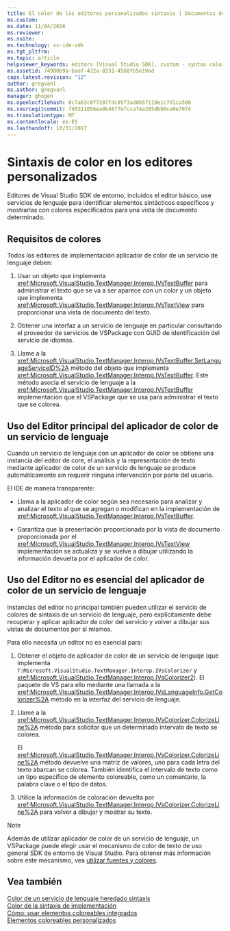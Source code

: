 ```yaml
---
title: El color de los editores personalizados sintaxis | Documentos de Microsoft
ms.custom: 
ms.date: 11/04/2016
ms.reviewer: 
ms.suite: 
ms.technology: vs-ide-sdk
ms.tgt_pltfrm: 
ms.topic: article
helpviewer_keywords: editors [Visual Studio SDK], custom - syntax coloring
ms.assetid: 74900b9a-baef-432a-8231-4568fb5e19ad
caps.latest.revision: "12"
author: gregvanl
ms.author: gregvanl
manager: ghogen
ms.openlocfilehash: 8c7a63c077207fdc85f3ad8b57119e1c7d1ca30b
ms.sourcegitcommit: f40311056ea0b4677efcca74a285dbb0ce0e7974
ms.translationtype: MT
ms.contentlocale: es-ES
ms.lasthandoff: 10/31/2017
---
```

# <a name="syntax-coloring-in-custom-editors"></a>Sintaxis de color en los editores personalizados
Editores de Visual Studio SDK de entorno, incluidos el editor básico, use servicios de lenguaje para identificar elementos sintácticos específicos y mostrarlas con colores especificados para una vista de documento determinado.  
  
## <a name="colorization-requirements"></a>Requisitos de colores  
 Todos los editores de implementación aplicador de color de un servicio de lenguaje deben:  
  
1.  Usar un objeto que implementa <xref:Microsoft.VisualStudio.TextManager.Interop.IVsTextBuffer> para administrar el texto que se va a ser aparece con un color y un objeto que implementa <xref:Microsoft.VisualStudio.TextManager.Interop.IVsTextView> para proporcionar una vista de documento del texto.  
  
2.  Obtener una interfaz a un servicio de lenguaje en particular consultando el proveedor de servicios de VSPackage con GUID de identificación del servicio de idiomas.  
  
3.  Llame a la <xref:Microsoft.VisualStudio.TextManager.Interop.IVsTextBuffer.SetLanguageServiceID%2A> método del objeto que implementa <xref:Microsoft.VisualStudio.TextManager.Interop.IVsTextBuffer>. Este método asocia el servicio de lenguaje a la <xref:Microsoft.VisualStudio.TextManager.Interop.IVsTextBuffer> implementación que el VSPackage que se usa para administrar el texto que se colorea.  
  
## <a name="core-editor-usage-of-a-language-services-colorizer"></a>Uso del Editor principal del aplicador de color de un servicio de lenguaje  
 Cuando un servicio de lenguaje con un aplicador de color se obtiene una instancia del editor de core, el análisis y la representación de texto mediante aplicador de color de un servicio de lenguaje se produce automáticamente sin requerir ninguna intervención por parte del usuario.  
  
 El IDE de manera transparente:  
  
-   Llama a la aplicador de color según sea necesario para analizar y analizar el texto al que se agregan o modifican en la implementación de <xref:Microsoft.VisualStudio.TextManager.Interop.IVsTextBuffer>.  
  
-   Garantiza que la presentación proporcionada por la vista de documento proporcionada por el <xref:Microsoft.VisualStudio.TextManager.Interop.IVsTextView> implementación se actualiza y se vuelve a dibujar utilizando la información devuelta por el aplicador de color.  
  
## <a name="non-core-editor-usage-of-a-language-services-colorizer"></a>Uso del Editor no es esencial del aplicador de color de un servicio de lenguaje  
 Instancias del editor no principal también pueden utilizar el servicio de colores de sintaxis de un servicio de lenguaje, pero explícitamente debe recuperar y aplicar aplicador de color del servicio y volver a dibujar sus vistas de documentos por sí mismos.  
  
 Para ello necesita un editor no es esencial para:  
  
1.  Obtener el objeto de aplicador de color de un servicio de lenguaje (que implementa `T:Microsoft.VisualStudio.TextManager.Interop.IVsColorizer` y <xref:Microsoft.VisualStudio.TextManager.Interop.IVsColorizer2>). El paquete de VS para ello mediante una llamada a la <xref:Microsoft.VisualStudio.TextManager.Interop.IVsLanguageInfo.GetColorizer%2A> método en la interfaz del servicio de lenguaje.  
  
2.  Llame a la <xref:Microsoft.VisualStudio.TextManager.Interop.IVsColorizer.ColorizeLine%2A> método para solicitar que un determinado intervalo de texto se colorea.  
  
     El <xref:Microsoft.VisualStudio.TextManager.Interop.IVsColorizer.ColorizeLine%2A> método devuelve una matriz de valores, uno para cada letra del texto abarcan se colorea. También identifica el intervalo de texto como un tipo específico de elemento coloreable, como un comentario, la palabra clave o el tipo de datos.  
  
3.  Utilice la información de coloración devuelta por <xref:Microsoft.VisualStudio.TextManager.Interop.IVsColorizer.ColorizeLine%2A> para volver a dibujar y mostrar su texto.  
  
> [!NOTE]
>  Además de utilizar aplicador de color de un servicio de lenguaje, un VSPackage puede elegir usar el mecanismo de color de texto de uso general SDK de entorno de Visual Studio. Para obtener más información sobre este mecanismo, vea [utilizar fuentes y colores](../extensibility/using-fonts-and-colors.md).  
  
## <a name="see-also"></a>Vea también  
 [Color de un servicio de lenguaje heredado sintaxis](../extensibility/internals/syntax-coloring-in-a-legacy-language-service.md)   
 [Color de la sintaxis de implementación](../extensibility/internals/implementing-syntax-coloring.md)   
 [Cómo: usar elementos coloreables integrados](../extensibility/internals/how-to-use-built-in-colorable-items.md)   
 [Elementos coloreables personalizados](../extensibility/internals/custom-colorable-items.md)
